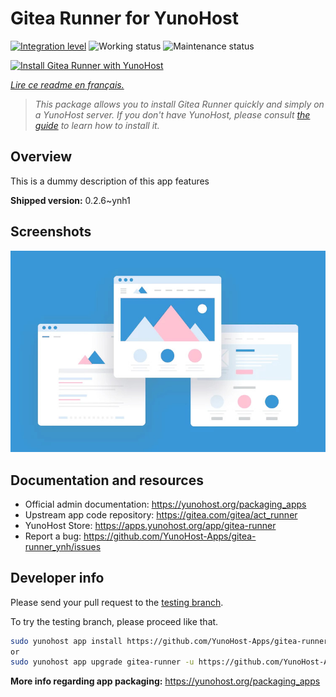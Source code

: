 <!--
N.B.: This README was automatically generated by https://github.com/YunoHost/apps/tree/master/tools/README-generator
It shall NOT be edited by hand.
-->

# Gitea Runner for YunoHost

[![Integration level](https://dash.yunohost.org/integration/gitea-runner.svg)](https://dash.yunohost.org/appci/app/gitea-runner) ![Working status](https://ci-apps.yunohost.org/ci/badges/gitea-runner.status.svg) ![Maintenance status](https://ci-apps.yunohost.org/ci/badges/gitea-runner.maintain.svg)

[![Install Gitea Runner with YunoHost](https://install-app.yunohost.org/install-with-yunohost.svg)](https://install-app.yunohost.org/?app=gitea-runner)

*[Lire ce readme en français.](./README_fr.md)*

> *This package allows you to install Gitea Runner quickly and simply on a YunoHost server.
If you don't have YunoHost, please consult [the guide](https://yunohost.org/#/install) to learn how to install it.*

## Overview

This is a dummy description of this app features


**Shipped version:** 0.2.6~ynh1

## Screenshots

![Screenshot of Gitea Runner](./doc/screenshots/example.jpg)

## Documentation and resources

* Official admin documentation: <https://yunohost.org/packaging_apps>
* Upstream app code repository: <https://gitea.com/gitea/act_runner>
* YunoHost Store: <https://apps.yunohost.org/app/gitea-runner>
* Report a bug: <https://github.com/YunoHost-Apps/gitea-runner_ynh/issues>

## Developer info

Please send your pull request to the [testing branch](https://github.com/YunoHost-Apps/gitea-runner_ynh/tree/testing).

To try the testing branch, please proceed like that.

``` bash
sudo yunohost app install https://github.com/YunoHost-Apps/gitea-runner_ynh/tree/testing --debug
or
sudo yunohost app upgrade gitea-runner -u https://github.com/YunoHost-Apps/gitea-runner_ynh/tree/testing --debug
```

**More info regarding app packaging:** <https://yunohost.org/packaging_apps>
